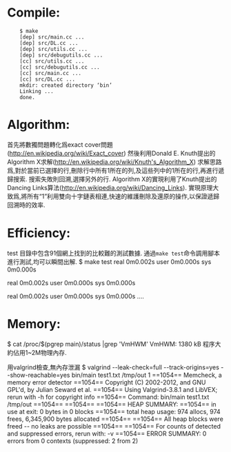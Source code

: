 Compile:
=======
		$ make
		[dep] src/main.cc ...
		[dep] src/DL.cc ...
		[dep] src/utils.cc ...
		[dep] src/debugutils.cc ...
		[cc] src/utils.cc ...
		[cc] src/debugutils.cc ...
		[cc] src/main.cc ...
		[cc] src/DL.cc ...
		mkdir: created directory ‘bin’
		Linking ...
		done.

Algorithm:
=========
首先將數獨問題轉化爲exact cover問題(http://en.wikipedia.org/wiki/Exact_cover)
然後利用Donald E. Knuth提出的Algorithm X求解(http://en.wikipedia.org/wiki/Knuth's_Algorithm_X)
	求解思路爲,對於當前已選擇的行,刪除行中所有1所在的列,及這些列中的1所在的行,再進行遞歸搜索.
	搜索失敗則回溯,選擇另外的行.
Algorithm X的實現利用了Knuth提出的Dancing Links算法(http://en.wikipedia.org/wiki/Dancing_Links).
	實現原理大致爲,將所有“1”利用雙向十字鏈表相連,快速的維護刪除及還原的操作,以保證遞歸回溯時的效率.


Efficiency:
=========
test 目錄中包含91個網上找到的比較難的測試數據.
通過`make test`命令調用腳本進行測試,均可以瞬間出解.
$ make test
real    0m0.002s
user    0m0.000s
sys     0m0.000s

real    0m0.002s
user    0m0.000s
sys     0m0.000s

real    0m0.002s
user    0m0.000s
sys     0m0.000s
....


Memory:
======

$ cat /proc/$(pgrep main)/status |grep 'VmHWM'
VmHWM:      1380 kB
程序大約佔用1~2M物理內存.

用valgrind檢查,無內存泄漏
$ valgrind --leak-check=full --track-origins=yes --show-reachable=yes bin/main test1.txt /tmp/out                                                                                                                                           1
==1054== Memcheck, a memory error detector
==1054== Copyright (C) 2002-2012, and GNU GPL'd, by Julian Seward et al.
==1054== Using Valgrind-3.8.1 and LibVEX; rerun with -h for copyright info
==1054== Command: bin/main test1.txt /tmp/out
==1054==
==1054==
==1054== HEAP SUMMARY:
==1054==     in use at exit: 0 bytes in 0 blocks
==1054==   total heap usage: 974 allocs, 974 frees, 6,345,900 bytes allocated
==1054==
==1054== All heap blocks were freed -- no leaks are possible
==1054==
==1054== For counts of detected and suppressed errors, rerun with: -v
==1054== ERROR SUMMARY: 0 errors from 0 contexts (suppressed: 2 from 2)
